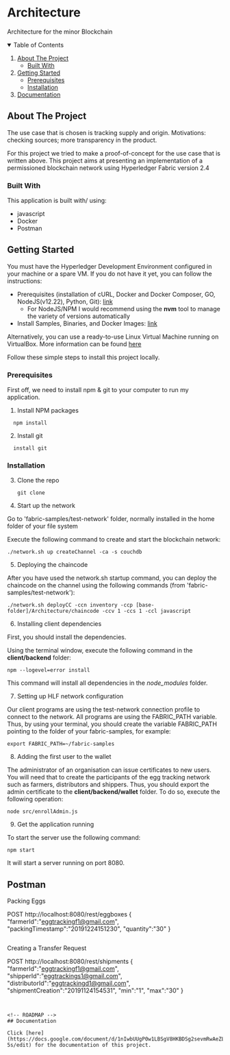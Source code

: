 # Architecture
Architecture for the minor Blockchain

<!-- TABLE OF CONTENTS -->
<details open="open">
  <summary>Table of Contents</summary>
  <ol>
    <li>
      <a href="#about-the-project">About The Project</a>
      <ul>
        <li><a href="#built-with">Built With</a></li>
      </ul>
    </li>
    <li>
      <a href="#getting-started">Getting Started</a>
      <ul>
        <li><a href="#prerequisites">Prerequisites</a></li>
        <li><a href="#installation">Installation</a></li>
      </ul>
    </li>
    <li><a href="#Documentation">Documentation</a></li>
  </ol>
</details>


<!-- ABOUT THE PROJECT -->
## About The Project
The use case that is chosen is tracking supply and origin.
Motivations: checking sources; more transparency in the product. 

For this project we tried to make a proof-of-concept for the use case that is written above. 
This project aims at presenting an implementation of a permissioned blockchain network using Hyperledger Fabric version 2.4


### Built With

This application is built with/ using:
* javascript
* Docker
* Postman

<!-- GETTING STARTED -->
## Getting Started

You must have the Hyperledger Development Environment configured in your machine or a spare VM. If you do not have it yet, you can follow the instructions:

* Prerequisites (installation of cURL, Docker and Docker Composer, GO, NodeJS(v12.22), Python, Git): [link](https://hyperledger-fabric.readthedocs.io/en/latest/prereqs.html)
    * For NodeJS/NPM I would recommend using the **nvm** tool to manage the variety of versions automatically
* Install Samples, Binaries, and Docker Images: [link](https://hyperledger-fabric.readthedocs.io/en/latest/install.html)

Alternatively, you can use a ready-to-use Linux Virtual Machine running on VirtualBox. More information can be found [here](./VM.md)

Follow these simple steps to install this project locally.
### Prerequisites

First off, we need to install npm & git to your computer to run my application.

1. Install NPM packages
  ```
    npm install
  ```

2. Install git
  ```
    install git
  ```

### Installation

3. Clone the repo
   ```
   git clone 
   ```

4. Start up the network

Go to 'fabric-samples/test-network' folder, normally installed in the home folder of your file system

Execute the following command to create and start the blockchain network:

   ```
   ./network.sh up createChannel -ca -s couchdb 
   ```

5. Deploying the chaincode

After you have used the network.sh startup command, you can deploy the chaincode on the channel using the following commands (from 'fabric-samples/test-network'):

   ```
   ./network.sh deployCC -ccn inventory -ccp [base-folder]/Architecture/chaincode -ccv 1 -ccs 1 -ccl javascript
   ```

6. Installing client dependencies 

First, you should install the dependencies.

Using the terminal window, execute the following command in the **client/backend** folder:

```
npm --logevel=error install
```

This command will install all dependencies in the *node_modules* folder.

7. Setting up HLF network configuration

Our client programs are using the test-network connection profile to connect to the network. All programs are using the FABRIC_PATH variable. Thus, by using your terminal, you should create the variable FABRIC_PATH pointing to the folder of your fabric-samples, for example:

```
export FABRIC_PATH=~/fabric-samples
```

8. Adding the first user to the wallet

The administrator of an organisation can issue certificates to new users. You will need that to create the participants of the egg tracking network such as farmers, distributors and shippers. Thus, you should export the admin certificate to the **client/backend/wallet** folder. To do so, execute the following operation:

```
node src/enrollAdmin.js
```

9. Get the application running

To start the server use the following command:

  `npm start` 

It will start a server running on port 8080.

## Postman

Packing Eggs

POST http://localhost:8080/rest/eggboxes
{
   "farmerId":"eggtrackingf1@gmail.com",
   "packingTimestamp":"20191224151230",
   "quantity":"30"
}
```
```
Creating a Transfer Request

POST http://localhost:8080/rest/shipments
{
   "farmerId":"eggtrackingf1@gmail.com",
   "shipperId":"eggtrackings1@gmail.com",
   "distributorId":"eggtrackingd1@gmail.com",
   "shipmentCreation":"20191124154531",
   "min":"1",
   "max":"30"
}
```


<!-- ROADMAP -->
## Documentation

Click [here](https://docs.google.com/document/d/1nIwbUUgP0w1LBSgV8HKBDSg2sevmRwAeZLNa16wk-5s/edit) for the documentation of this project.
